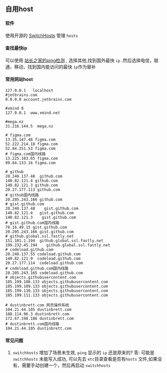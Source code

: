 ## 自用host

#### 软件
使用开源的 [SwitchHosts](https://github.com/oldj/SwitchHosts 'SwitchHosts') 管理 `hosts`

#### 查找最快ip
可以使用 [站长之家的ping检测](https://ping.chinaz.com/github.com '站长之家的ping检测') , 选择其他,找到国外最快 `ip` .然后选择电信，联通，移动，找到国内能访问的最快 `ip`作为替补 
#### 常用网站host
```SHELL
127.0.0.1	localhost
#jetbrains.com
0.0.0.0 account.jetbrains.com

#xmind 8
127.0.0.1  www.xmind.net

#mega.nz
31.216.144.5  mega.nz

# figma.com
13.35.147.48 figma.com
52.222.214.18 figma.com
52.84.251.53 figma.com
# figma.com国内线路
13.225.103.65 figma.com
99.84.133.16 figma.com

# github
20.248.137.48  github.com
140.82.121.4 github.com
140.82.121.3 github.com
20.27.177.113 github.com
# github国内线路
20.205.243.166 github.com
# gist.github.com
20.248.137.48    gist.github.com
140.82.121.4   gist.github.com
140.82.121.3    gist.github.com
# gist.github.com国内线路
78.16.49.15 gist.github.com
20.205.243.166 gist.github.com
# github.global.ssl.fastly.net
151.101.1.194  github.global.ssl.fastly.net
199.232.45.194    github.global.ssl.fastly.net
# codeload.github.com
20.248.137.55 codeload.github.com
140.82.121.9  codeload.github.com
20.27.177.114  codeload.github.com
# codeload.github.com国内线路
20.205.243.165 codeload.github.com
# objects.githubusercontent.com
185.199.108.133 objects.githubusercontent.com
185.199.109.133 objects.githubusercontent.com
185.199.110.133 objects.githubusercontent.com
185.199.111.133 objects.githubusercontent.com

# dustinbrett.com 网页操作系统
104.21.44.105 dustinbrett.com
188.114.96.3 dustinbrett.com
172.67.198.186 dustinbrett.com
# dustinbrett.com国内线路
104.21.44.105 dustinbrett.com
```

#### 常见问题
1. `switchhosts` 增加了场景未生效, `ping` 显示的 `ip` 还是原来的?
答: 可能是 `switchhosts` 未能写入成功, 可以先去 `etc`目录查看是否有`hosts` 文件,如果没有，需要手动创建一个，然后再启动 `switchhosts`

